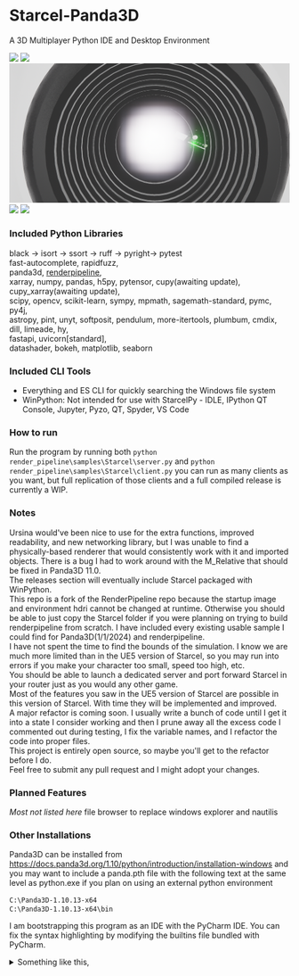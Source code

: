 # Starcel-Panda3D
A 3D Multiplayer Python IDE and Desktop Environment

![](images/4.png)
![](images/1.png)
![](images/5.png)
![](images/2.png)
![](images/3.png)

### Included Python Libraries
black -> isort -> ssort -> ruff -> pyright-> pytest\
fast-autocomplete, rapidfuzz,\
panda3d, [renderpipeline](https://github.com/tobspr/RenderPipeline),\
xarray, numpy, pandas, h5py, pytensor, cupy(awaiting update), cupy_xarray(awaiting update),\
scipy, opencv, scikit-learn, sympy, mpmath, sagemath-standard, pymc, py4j,\
astropy, pint, unyt, softposit, pendulum, more-itertools, plumbum, cmdix, dill, limeade, hy,\
fastapi, uvicorn[standard],\
datashader, bokeh, matplotlib, seaborn

### Included CLI Tools
* Everything and ES CLI for quickly searching the Windows file system
* WinPython: Not intended for use with StarcelPy - IDLE, IPython QT Console, Jupyter, Pyzo, QT, Spyder, VS Code

### How to run
Run the program by running both ```python render_pipeline\samples\Starcel\server.py``` and ```python render_pipeline\samples\Starcel\client.py``` you can run as many clients as you want, but full replication of those clients and a full compiled release is currently a WIP. 

### Notes
Ursina would've been nice to use for the extra functions, improved readability, and new networking library, but I was unable to find a physically-based renderer that would consistently work with it and imported objects.
There is a bug I had to work around with the M_Relative that should be fixed in Panda3D 11.0. \
The releases section will eventually include Starcel packaged with WinPython. \
This repo is a fork of the RenderPipeline repo because the startup image and environment hdri cannot be changed at runtime. Otherwise you should be able to just copy the Starcel folder if you were planning on trying to build renderpipeline from scratch. I have included every existing usable sample I could find for Panda3D(1/1/2024) and renderpipeline. \
I have not spent the time to find the bounds of the simulation. I know we are much more limited than in the UE5 version of Starcel, so you may run into errors if you make your character too small, speed too high, etc. \
You should be able to launch a dedicated server and port forward Starcel in your router just as you would any other game.\
Most of the features you saw in the UE5 version of Starcel are possible in this version of Starcel. With time they will be implemented and improved.\
A major refactor is coming soon. I usually write a bunch of code until I get it into a state I consider working and then I prune away all the excess code I commented out during testing, I fix the variable names, and I refactor the code into proper files. \
This project is entirely open source, so maybe you'll get to the refactor before I do. \
Feel free to submit any pull request and I might adopt your changes. 

### Planned Features
*Most not listed here*
file browser to replace windows explorer and nautilis


### Other Installations
Panda3D can be installed from https://docs.panda3d.org/1.10/python/introduction/installation-windows and you may want to include a panda.pth file with the following text at the same level as python.exe if you plan on using an external python environment
```
C:\Panda3D-1.10.13-x64
C:\Panda3D-1.10.13-x64\bin
```

I am bootstrapping this program as an IDE with the PyCharm IDE. You can fix the syntax highlighting by modifying the builtins file bundled with PyCharm. 
<details>
  <summary>Something like this, </summary>
  <p>

```
from panda3d.core import NodePath, VirtualFileSystem
from direct.showbase.ShowBase import ShowBase
from direct.directnotify.DirectNotify import DirectNotify
from direct.showbase.Messenger import Messenger
from direct.task.Task import TaskManager
from direct.showbase.Loader import Loader
# There are some other builtins but their use is a lot more unusual so they aren't included here. 

base: ShowBase
messenger: Messenger
taskMgr: TaskManager
render: NodePath
camera: NodePath
render2d: NodePath
aspect2d: NodePath
hidden: NodePath
loader: Loader
vfs: VirtualFileSystem
```
copied into ``pycharm_Install_Path/plugins/python/helpers/typeshed/stdlib/builtins.pyi``. 